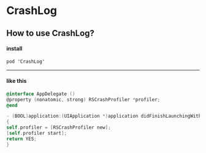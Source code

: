 # CrashLog

## How to use CrashLog?
#### install
```objectivec
pod 'CrashLog'
```
- - -
#### like this
```objectivec
@interface AppDelegate ()
@property (nonatomic, strong) RSCrashProfiler *profiler;
@end

- (BOOL)application:(UIApplication *)application didFinishLaunchingWithOptions:(NSDictionary *)launchOptions 
{
self.profiler = [RSCrashProfiler new];
[self.profiler start];
return YES;
}
```
